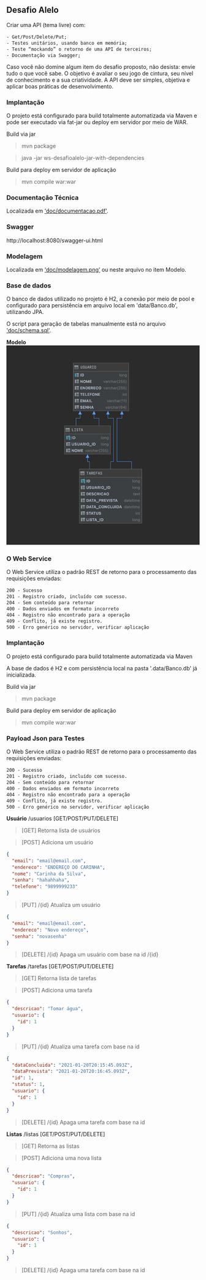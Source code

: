
## Desafio Alelo

Criar uma API (tema livre) com:

    - Get/Post/Delete/Put;
    - Testes unitários, usando banco em memória;
    - Teste “mockando” o retorno de uma API de terceiros;
    - Documentação via Swagger;

Caso você não domine algum item do desafio proposto, não desista: envie tudo o que você sabe. O objetivo é avaliar o seu jogo de cintura, seu nível de conhecimento e a sua criatividade. A API deve ser simples, objetiva e aplicar boas práticas de desenvolvimento.

### Implantação
O projeto está configurado para build totalmente automatizada via Maven e pode ser executado via fat-jar ou deploy em servidor por meio de WAR.

Build via jar
>mvn package

>java -jar ws-desafioalelo-jar-with-dependencies

Build para deploy em servidor de aplicação
>mvn compile war:war

### Documentação Técnica
Localizada em ['doc/documentacao.pdf'](doc/documentacao.pdf).

### Swagger

http://localhost:8080/swagger-ui.html

### Modelagem
Localizada em ['doc/modelagem.png'](doc/modelagem.png) ou neste arquivo no item Modelo.


### Base de dados
O banco de dados utilizado no projeto é H2, a conexão por meio de pool e configurado para persistência em arquivo local em 'data/Banco.db', utilizando JPA.

O script para geração de tabelas manualmente está no arquivo ['doc/schema.sql'](doc/schema.sql).

**Modelo**
![](doc/modelagem.png)


### O Web Service
O Web Service utiliza o padrão REST de retorno para o processamento das requisições enviadas:

    200 - Sucesso
    201 - Registro criado, incluído com sucesso.
    204 - Sem conteúdo para retornar
    400 - Dados enviados em formato incorreto
    404 - Registro não encontrado para a operação
    409 - Conflito, já existe registro.
    500 - Erro genérico no servidor, verificar aplicação

### Implantação
O projeto está configurado para build totalmente automatizada via Maven

A base de dados é H2 e com persistência local na pasta '.data/Banco.db' já inicializada.

Build via jar
>mvn package

Build para deploy em servidor de aplicação
>mvn compile war:war

### Payload Json para Testes
O Web Service utiliza o padrão REST de retorno para o processamento das requisições enviadas:

    200 - Sucesso
    201 - Registro criado, incluído com sucesso.
    204 - Sem conteúdo para retornar
    400 - Dados enviados em formato incorreto
    404 - Registro não encontrado para a operação
    409 - Conflito, já existe registro.
    500 - Erro genérico no servidor, verificar aplicação

**Usuário** /usuarios [GET/POST/PUT/DELETE]
>[GET] Retorna lista de usuários

>[POST] Adiciona um usuário
```json
{
  "email": "email@email.com",
  "endereco": "ENDEREÇO DO CARINHA",
  "nome": "Carinha da Silva",
  "senha": "hahahhaha",
  "telefone": "9899999233"
}
```

>[PUT] /{id} Atualiza um usuário
```json
{
  "email": "email@email.com",
  "endereco": "Novo endereço",
  "senha": "novasenha"
}
```

>[DELETE] /{id} Apaga um usuário com base na id /{id}

**Tarefas** /tarefas [GET/POST/PUT/DELETE]
>[GET] Retorna lista de tarefas

>[POST] Adiciona uma tarefa
```json
{
  "descricao": "Tomar água",
  "usuario": {
    "id": 1
  }
}
```

>[PUT] /{id} Atualiza uma tarefa com base na id
```json
{
  "dataConcluida": "2021-01-20T20:15:45.093Z",
  "dataPrevista": "2021-01-20T20:16:45.093Z",
  "id": 1,
  "status": 1,
  "usuario": {
    "id": 1
  }
}
```

>[DELETE] /{id} Apaga uma tarefa com base na id

**Listas** /listas [GET/POST/PUT/DELETE]
>[GET] Retorna as listas

>[POST] Adiciona uma nova lista
```json
{
  "descricao": "Compras",
  "usuario": {
    "id": 1
  }
}
```

>[PUT] /{id} Atualiza uma lista com base na id
```json
{
  "descricao": "Sonhos",
  "usuario": {
    "id": 1
  }
}
```

>[DELETE] /{id} Apaga uma tarefa com base na id